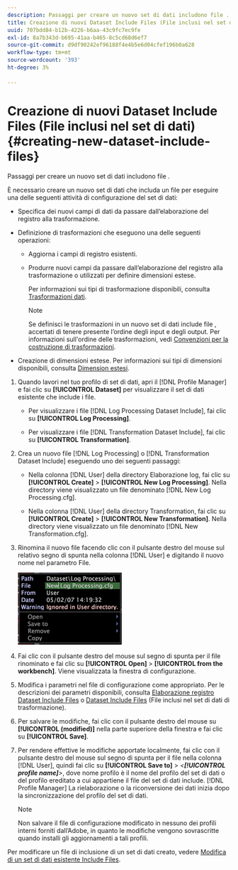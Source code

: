 ```yaml
---
description: Passaggi per creare un nuovo set di dati includono file .
title: Creazione di nuovi Dataset Include Files (File inclusi nel set di dati)
uuid: 707bdd84-b12b-4226-b6aa-43c9fc7ec9fe
exl-id: 8a7b343d-b695-41aa-b465-8c5cd68d6ef7
source-git-commit: d9df90242ef96188f4e4b5e6d04cfef196b0a628
workflow-type: tm+mt
source-wordcount: '393'
ht-degree: 3%

---
```


# Creazione di nuovi Dataset Include Files (File inclusi nel set di dati){#creating-new-dataset-include-files}

Passaggi per creare un nuovo set di dati includono file .

È necessario creare un nuovo set di dati che includa un file per eseguire una delle seguenti attività di configurazione del set di dati:

* Specifica dei nuovi campi di dati da passare dall’elaborazione del registro alla trasformazione.
* Definizione di trasformazioni che eseguono una delle seguenti operazioni:

   * Aggiorna i campi di registro esistenti.
   * Produrre nuovi campi da passare dall’elaborazione del registro alla trasformazione o utilizzati per definire dimensioni estese.

      Per informazioni sui tipi di trasformazione disponibili, consulta [Trasformazioni dati](../../../../home/c-dataset-const-proc/c-data-trans/c-abt-transf.md).

      >[!NOTE]
      >
      >Se definisci le trasformazioni in un nuovo set di dati include file , accertati di tenere presente l’ordine degli input e degli output. Per informazioni sull&#39;ordine delle trasformazioni, vedi [Convenzioni per la costruzione di trasformazioni](../../../../home/c-dataset-const-proc/c-data-trans/c-con-transf.md#concept-01998eebb7e347c58255fb442f2613b6).

* Creazione di dimensioni estese. Per informazioni sui tipi di dimensioni disponibili, consulta [Dimension estesi](../../../../home/c-dataset-const-proc/c-ex-dim/c-abt-ex-dim.md).

1. Quando lavori nel tuo profilo di set di dati, apri il [!DNL Profile Manager] e fai clic su **[!UICONTROL Dataset]** per visualizzare il set di dati esistente che include i file.

   * Per visualizzare i file [!DNL Log Processing Dataset Include], fai clic su **[!UICONTROL Log Processing]**.

   * Per visualizzare i file [!DNL Transformation Dataset Include], fai clic su **[!UICONTROL Transformation]**.

1. Crea un nuovo file [!DNL Log Processing] o [!DNL Transformation Dataset Include] eseguendo uno dei seguenti passaggi:

   * Nella colonna [!DNL User] della directory Elaborazione log, fai clic su **[!UICONTROL Create]** > **[!UICONTROL New Log Processing]**. Nella directory viene visualizzato un file denominato [!DNL New Log Processing.cfg].

   * Nella colonna [!DNL User] della directory Transformation, fai clic su **[!UICONTROL Create]** > **[!UICONTROL New Transformation]**. Nella directory viene visualizzato un file denominato [!DNL New Transformation.cfg].

1. Rinomina il nuovo file facendo clic con il pulsante destro del mouse sul relativo segno di spunta nella colonna [!DNL User] e digitando il nuovo nome nel parametro File.

   ![Informazioni sul passaggio](assets/vis_ProfileManager_RenameFile.png)

1. Fai clic con il pulsante destro del mouse sul segno di spunta per il file rinominato e fai clic su **[!UICONTROL Open]** > **[!UICONTROL from the workbench]**. Viene visualizzata la finestra di configurazione.
1. Modifica i parametri nel file di configurazione come appropriato. Per le descrizioni dei parametri disponibili, consulta [Elaborazione registro Dataset Include Files](../../../../home/c-dataset-const-proc/c-dataset-inc-files/c-types-dataset-inc-files/c-log-proc-dataset-inc-files/c-log-proc-dataset-inc-files.md#concept-999475a22519432e98844622ca95b6ab) o [Dataset Include Files](../../../../home/c-dataset-const-proc/c-dataset-inc-files/c-types-dataset-inc-files/c-trans-dataset-inc-files.md#concept-c64aa78ed9ce40b8a0f4932c82ff5ace) (File inclusi nel set di dati di trasformazione).
1. Per salvare le modifiche, fai clic con il pulsante destro del mouse su **[!UICONTROL (modified)]** nella parte superiore della finestra e fai clic su **[!UICONTROL Save]**.
1. Per rendere effettive le modifiche apportate localmente, fai clic con il pulsante destro del mouse sul segno di spunta per il file nella colonna [!DNL User], quindi fai clic su **[!UICONTROL Save to]** > *&lt;**[!UICONTROL profile name]**>*, dove nome profilo è il nome del profilo del set di dati o del profilo ereditato a cui appartiene il file del set di dati include. [!DNL Profile Manager] La rielaborazione o la riconversione dei dati inizia dopo la sincronizzazione del profilo del set di dati.

   >[!NOTE]
   >
   >Non salvare il file di configurazione modificato in nessuno dei profili interni forniti dall’Adobe, in quanto le modifiche vengono sovrascritte quando installi gli aggiornamenti a tali profili.

Per modificare un file di inclusione di un set di dati creato, vedere [Modifica di un set di dati esistente Include Files](../../../../home/c-dataset-const-proc/c-dataset-inc-files/c-work-dataset-inc-files/t-edit-ex-dataset-inc-files.md#task-456c04e38ebc425fb35677a6bb6aa077).
